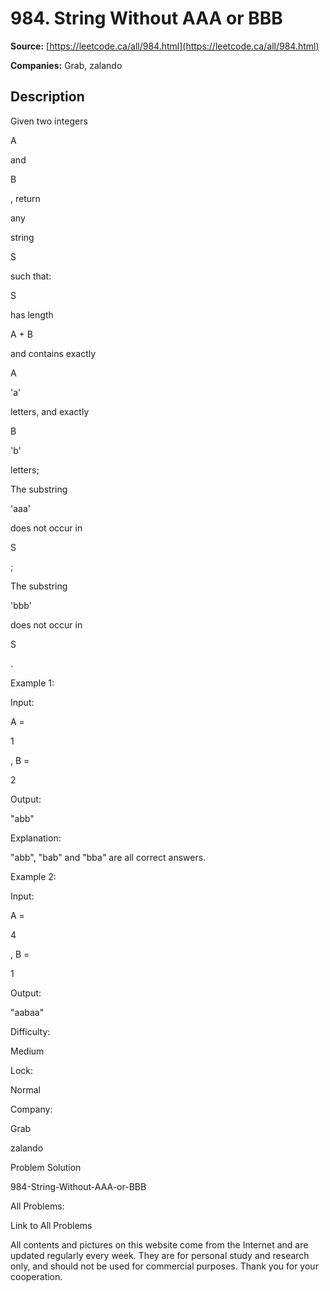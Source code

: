 # 984. String Without AAA or BBB

**Source:** [https://leetcode.ca/all/984.html](https://leetcode.ca/all/984.html)

**Companies:** Grab, zalando

## Description

Given two integers

A

and

B

, return

any

string

S

such that:

S

has length

A + B

and contains exactly

A

'a'

letters, and exactly

B

'b'

letters;

The substring

'aaa'

does not occur in

S

;

The substring

'bbb'

does not occur in

S

.

Example 1:

Input:

A =

1

, B =

2

Output:

"abb"

Explanation:

"abb", "bab" and "bba" are all correct answers.

Example 2:

Input:

A =

4

, B =

1

Output:

"aabaa"

Difficulty:

Medium

Lock:

Normal

Company:

Grab

zalando

Problem Solution

984-String-Without-AAA-or-BBB

All Problems:

Link to All Problems

All contents and pictures on this website come from the Internet and are updated regularly every week. They are for personal study and research only, and should not be used for commercial purposes. Thank you for your cooperation.


